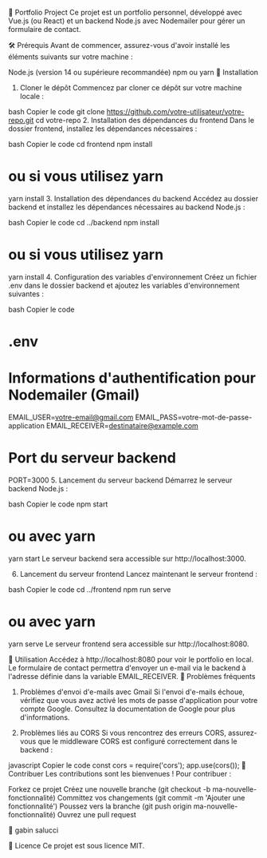 📂 Portfolio Project
Ce projet est un portfolio personnel, développé avec Vue.js (ou React) et un backend Node.js avec Nodemailer pour gérer un formulaire de contact.

🛠️ Prérequis
Avant de commencer, assurez-vous d'avoir installé les éléments suivants sur votre machine :

Node.js (version 14 ou supérieure recommandée)
npm ou yarn
🚀 Installation
1. Cloner le dépôt
Commencez par cloner ce dépôt sur votre machine locale :

bash
Copier le code
git clone https://github.com/votre-utilisateur/votre-repo.git
cd votre-repo
2. Installation des dépendances du frontend
Dans le dossier frontend, installez les dépendances nécessaires :

bash
Copier le code
cd frontend
npm install
# ou si vous utilisez yarn
yarn install
3. Installation des dépendances du backend
Accédez au dossier backend et installez les dépendances nécessaires au backend Node.js :

bash
Copier le code
cd ../backend
npm install
# ou si vous utilisez yarn
yarn install
4. Configuration des variables d'environnement
Créez un fichier .env dans le dossier backend et ajoutez les variables d'environnement suivantes :

bash
Copier le code
# .env

# Informations d'authentification pour Nodemailer (Gmail)
EMAIL_USER=votre-email@gmail.com
EMAIL_PASS=votre-mot-de-passe-application
EMAIL_RECEIVER=destinataire@example.com

# Port du serveur backend
PORT=3000
5. Lancement du serveur backend
Démarrez le serveur backend Node.js :

bash
Copier le code
npm start
# ou avec yarn
yarn start
Le serveur backend sera accessible sur http://localhost:3000.

6. Lancement du serveur frontend
Lancez maintenant le serveur frontend :

bash
Copier le code
cd ../frontend
npm run serve
# ou avec yarn
yarn serve
Le serveur frontend sera accessible sur http://localhost:8080.

📩 Utilisation
Accédez à http://localhost:8080 pour voir le portfolio en local.
Le formulaire de contact permettra d'envoyer un e-mail via le backend à l'adresse définie dans la variable EMAIL_RECEIVER.
🛑 Problèmes fréquents
1. Problèmes d'envoi d'e-mails avec Gmail
Si l'envoi d'e-mails échoue, vérifiez que vous avez activé les mots de passe d'application pour votre compte Google. Consultez la documentation de Google pour plus d'informations.

2. Problèmes liés au CORS
Si vous rencontrez des erreurs CORS, assurez-vous que le middleware CORS est configuré correctement dans le backend :

javascript
Copier le code
const cors = require('cors');
app.use(cors());
🤝 Contribuer
Les contributions sont les bienvenues ! Pour contribuer :

Forkez ce projet
Créez une nouvelle branche (git checkout -b ma-nouvelle-fonctionnalité)
Committez vos changements (git commit -m 'Ajouter une fonctionnalité')
Poussez vers la branche (git push origin ma-nouvelle-fonctionnalité)
Ouvrez une pull request

📝 gabin salucci

📜 Licence
Ce projet est sous licence MIT.

